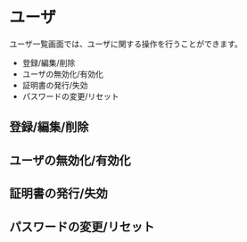 # ユーザ

ユーザ一覧画面では、ユーザに関する操作を行うことができます。

* 登録/編集/削除
* ユーザの無効化/有効化
* 証明書の発行/失効
* パスワードの変更/リセット

## 登録/編集/削除

## ユーザの無効化/有効化

## 証明書の発行/失効

## パスワードの変更/リセット